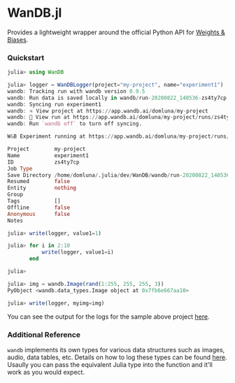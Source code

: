 # WanDB.jl

Provides a lightweight wrapper around the official Python API for [Weights & Biases](https://www.wandb.com/).

### Quickstart

```julia
julia> using WanDB

julia> logger = WanDBLogger(project="my-project", name="experiment1")
wandb: Tracking run with wandb version 0.9.5
wandb: Run data is saved locally in wandb/run-20200822_140536-zs4ty7cp
wandb: Syncing run experiment1
wandb: ⭐️ View project at https://app.wandb.ai/domluna/my-project
wandb: 🚀 View run at https://app.wandb.ai/domluna/my-project/runs/zs4ty7cp
wandb: Run `wandb off` to turn off syncing.

W&B Experiment running at https://app.wandb.ai/domluna/my-project/runs/zs4ty7cp

Project        my-project
Name           experiment1
ID             zs4ty7cp
Job Type
Save Directory /home/domluna/.julia/dev/WanDB/wandb/run-20200822_140536-zs4ty7cp
Resumed        false
Entity         nothing
Group
Tags           []
Offline        false
Anonymous      false
Notes

julia> write(logger, value1=1)

julia> for i in 2:10
           write(logger, value1=i)
       end

julia>

julia> img = wandb.Image(rand(1:255, 255, 255, 3))
PyObject <wandb.data_types.Image object at 0x7fb6e667aa10>

julia> write(logger, myimg=img)
```

You can see the output for the logs for the sample above project [here](https://app.wandb.ai/domluna/my-project?workspace=user-domluna).

### Additional Reference

`wandb` implements its own types for various data structures such as images, audio, data tables, etc.
Details on how to log these types can be found [here](https://docs.wandb.com/library/log). Usaully you
can pass the equivalent Julia type into the function and it'll work as you would expect.
